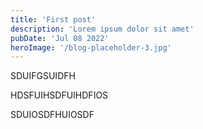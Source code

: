 ```yaml
---
title: 'First post'
description: 'Lorem ipsum dolor sit amet'
pubDate: 'Jul 08 2022'
heroImage: '/blog-placeholder-3.jpg'
---
```


SDUIFGSUIDFH

HDSFUIHSDFUIHDFIOS

SDUIOSDFHUIOSDF